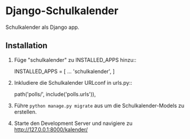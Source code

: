 # Django-Schulkalender

Schulkalender als Django app.


Installation
-----------

1. F&uuml;ge "schulkalender" zu INSTALLED_APPS hinzu::

    INSTALLED_APPS = [
        ...
        'schulkalender',
    ]

2. Inkludiere die Schulkalender URLconf in urls.py::

    path('polls/', include('polls.urls')),

3. F&uuml;hre ``python manage.py migrate`` aus um die Schulkalender-Models zu erstellen.

4. Starte den Development Server und navigiere zu http://127.0.0.1:8000/kalender/
